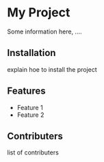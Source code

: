 # My Project
Some information here, ....

## Installation 

explain hoe to install the project

## Features
- Feature 1
- Feature 2
  

## Contributers
list of contributers
